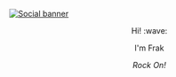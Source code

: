 [![Social banner](https://github.com/frakman1/frakman1/blob/main/assets/matrixrainbanner.gif)](https://github.com/frakman1)
<p align='center'> Hi! :wave:</p>
<p align='center'>
I'm Frak
</p>
<p align='center'><i>Rock On!</i></p>


